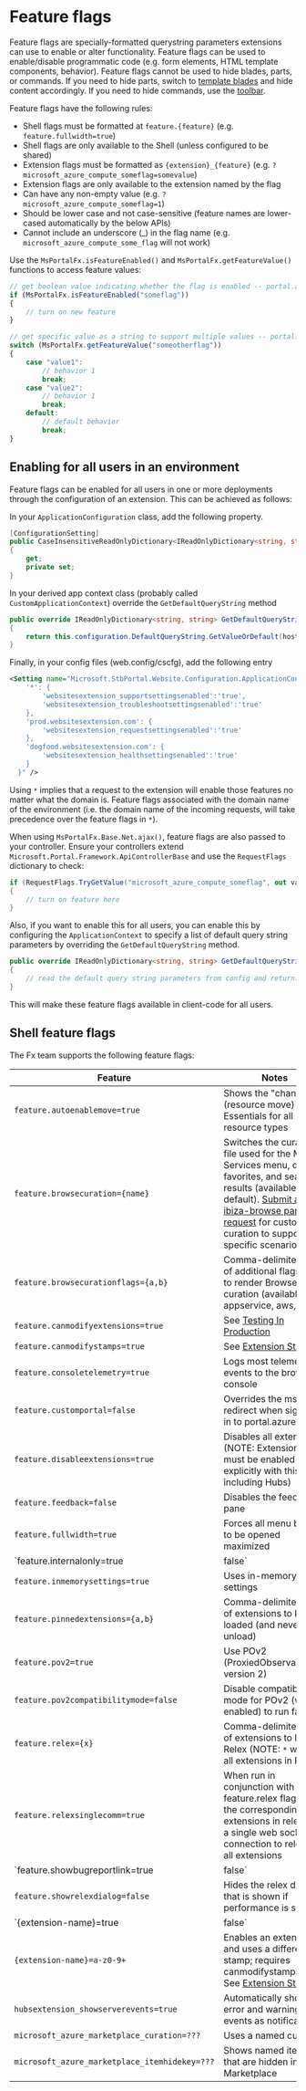 # Feature flags

Feature flags are specially-formatted querystring parameters extensions can use to enable or alter functionality. Feature flags can be used to enable/disable programmatic code (e.g. form elements, HTML template components, behavior). Feature flags cannot be used to hide blades, parts, or commands. If you need to hide parts, switch to [template blades](#portalfx-blades-templateBlade) and hide content accordingly. If you need to hide commands, use the [toolbar](#user-content-basic-concepts-blades-introduction-to-templateblade-adding-commands-to-a-templateblade).

Feature flags have the following rules:

* Shell flags must be formatted at `feature.{feature}` (e.g. `feature.fullwidth=true`)
* Shell flags are only available to the Shell (unless configured to be shared)
* Extension flags must be formatted as `{extension}_{feature}` (e.g. `?microsoft_azure_compute_someflag=somevalue`)
* Extension flags are only available to the extension named by the flag
* Can have any non-empty value (e.g. `?microsoft_azure_compute_someflag=1`)
* Should be lower case and not case-sensitive (feature names are lower-cased automatically by the below APIs)
* Cannot include an underscore (_) in the flag name (e.g. `microsoft_azure_compute_some_flag` will not work)

Use the `MsPortalFx.isFeatureEnabled()` and `MsPortalFx.getFeatureValue()` functions to access feature values:

```ts
// get boolean value indicating whether the flag is enabled -- portal.azure.com?microsoft_azure_compute_someflag=true
if (MsPortalFx.isFeatureEnabled("someflag"))
{
    // turn on new feature
}

// get specific value as a string to support multiple values -- portal.azure.com?microsoft_azure_compute_someotherflag=value1
switch (MsPortalFx.getFeatureValue("someotherflag"))
{
    case "value1":
        // behavior 1
        break;
    case "value2":
        // behavior 1
        break;
    default:
        // default behavior
        break;
}
```

## Enabling for all users in an environment
Feature flags can be enabled for all users in one or more deployments through the configuration of an extension. This can be achieved as follows:

In your `ApplicationConfiguration` class, add the following property.

```cs
[ConfigurationSetting]
public CaseInsensitiveReadOnlyDictionary<IReadOnlyDictionary<string, string>> DefaultQueryString
{
    get;
    private set;
}
```

In your derived app context class (probably called `CustomApplicationContext`) override the `GetDefaultQueryString` method


```cs
public override IReadOnlyDictionary<string, string> GetDefaultQueryString(string host)
{
    return this.configuration.DefaultQueryString.GetValueOrDefault(host);
}
```

Finally, in your config files (web.config/cscfg), add the following entry

```xml
<Setting name="Microsoft.StbPortal.Website.Configuration.ApplicationConfiguration.DefaultQueryString" value="{
    '*': {
        'websitesextension_supportsettingsenabled':'true',
        'websitesextension_troubleshootsettingsenabled':'true'
    },
    'prod.websitesextension.com': {
        'websitesextension_requestsettingsenabled':'true'
    },
    'dogfood.websitesextension.com': {
        'websitesextension_healthsettingsenabled':'true'
    }
  }" />
```

Using `*` implies that a request to the extension will enable those features no matter what the domain is.
Feature flags associated with the domain name of the environment (i.e. the domain name of the incoming requests, will take precedence over the feature flags in `*`).


When using `MsPortalFx.Base.Net.ajax()`, feature flags are also passed to your controller. Ensure your controllers extend `Microsoft.Portal.Framework.ApiControllerBase` and use the `RequestFlags` dictionary to check:

```cs
if (RequestFlags.TryGetValue("microsoft_azure_compute_someflag", out value) && value == "true")
{
    // turn on feature here
}
```

Also, if you want to enable this for all users, you can enable this by configuring the `ApplicationContext` to specify a list of default query string parameters by overriding the `GetDefaultQueryString` method.

```cs
public override IReadOnlyDictionary<string, string> GetDefaultQueryString(string host)
{
    // read the default query string parameters from config and return.
}
```

This will make these feature flags available in client-code for all users.

## Shell feature flags
The Fx team supports the following feature flags:

| Feature | Notes |
|---------|-------|
| `feature.autoenablemove=true` | Shows the "change" (resource move) link in Essentials for all resource types |
| `feature.browsecuration={name}` | Switches the curation file used for the More Services menu, default favorites, and search results (available: default). [Submit an ibiza-browse partner request](http://aka.ms/new-ibiza-browse-request) for custom curation to support a specific scenario. |
| `feature.browsecurationflags={a,b}` | Comma-delimited list of additional flags used to render Browse curation (available: appservice, aws, vms) |
| `feature.canmodifyextensions=true` | See [Testing In Production](portalfx-testinprod.md) |
| `feature.canmodifystamps=true` | See [Extension Stamps](portalfx-deployment.md#before-deploying-extension-2-extension-stamps) |
| `feature.consoletelemetry=true` | Logs most telemetry events to the browser console |
| `feature.customportal=false` | Overrides the ms.portal redirect when signing in to portal.azure.com |
| `feature.disableextensions=true` | Disables all extensions (NOTE: Extensions must be enabled explicitly with this flag, including Hubs) |
| `feature.feedback=false` | Disables the feedback pane |
| `feature.fullwidth=true` | Forces all menu blades to be opened maximized |
| `feature.internalonly=true|false` | Shows/hides the "Preview" banner in the top-left |
| `feature.inmemorysettings=true` | Uses in-memory user settings |
| `feature.pinnedextensions={a,b}` | Comma-delimited liste of extensions to keep loaded (and never unload) |
| `feature.pov2=true` | Use POv2 (ProxiedObservables version 2) |
| `feature.pov2compatibilitymode=false` | Disable compatibility mode for POv2 (when enabled) to run faster. |
| `feature.relex={x}` | Comma-delimited list of extensions to load in Relex (NOTE: `*` will load all extensions in Relex) |
| `feature.relexsinglecomm=true` | When run in conjunction with the feature.relex flag, runs the corresponding extensions in relex with a single web socket connection to relex for all extensions |
| `feature.showbugreportlink=true|false` | Shows/hides the "Report bug" link in the top bar |
| `feature.showrelexdialog=false` | Hides the relex dialog that is shown if performance is slow	|
| `{extension-name}=true|false` | Enables/disables an extension. See [Enable/disable extensions](portalfx-deployment.md#before-deploying-extension-1-for-extensions-onboarding-ibiza-enable-disable-extensions). |
| `{extension-name}=a-z0-9+` | Enables an extension and uses a different stamp; requires canmodifystamps=true. See [Extension Stamps](portalfx-deployment.md#before-deploying-extension-2-extension-stamps). |
| `hubsextension_showserverevents=true` | Automatically show all error and warning events as notifications |
| `microsoft_azure_marketplace_curation=???` | Uses a named curation |
| `microsoft_azure_marketplace_itemhidekey=???` | Shows named items that are hidden in the Marketplace |

